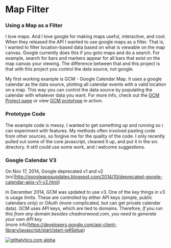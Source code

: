 #  Map Filter

### Using a Map as a Filter ###

I love maps. And I love google for making maps useful, interactive, and cool.  When they released the API I wanted to use google maps as a filter.  That is, I wanted to filter location-based data based on what is viewable on the map canvas.  Google currently does this if you goto maps and do a search.  For example, search for bars and markers appear for all bars that exist on the map canvas your viewing.  The difference between that and this project is that with this project you control the data source, not google.

My first working example is GCM - Google Calendar Map.  It uses a google calendar as the data source, plotting all calendar events with a valid location on a map. This way you can control the data source by populating the calendar with whatever data you want. For more info, check out the <a href="http://chadnorwood.com/projects/gcm">GCM Project page</a> or view <a href="http://chadnorwood.com/gcm">GCM prototype</a> in action.  

### Prototype Code ###

The example code is messy.  I wanted to get something up and running so i can experiment with features. My methods often involved pasting code from other sources, so forgive me for the quality of the code.  I only recently pulled out some of the core javascript, cleaned it up, and put it in the src directory. It still could use some work, and i welcome suggestions.

### Google Calendar V3 ###

On Nov 17, 2014, Google deprecated v1 and v2 (src|http://googleappsupdates.blogspot.com/2014/10/deprecated-google-calendar-apis-v1-v2.html)

In December 2014, GCM was updated to use v3.  One of the key things in v3 is usage limits.  These are controlled by either API keys (simple, public calendars only) or OAuth (more complicated, but can get private calendar data).  GCM uses API keys, which are tied to domains. Therefore, *If you run this from any domain besides chadnorwood.com, you need to generate your own API key*  
(more info|https://developers.google.com/api-client-library/javascript/start/start-js#Setup)



[![githalytics.com alpha](https://cruel-carlota.pagodabox.com/6280089702654e2e4bd7e4dc622097df "githalytics.com")](http://githalytics.com/chadn/mapfilter)
